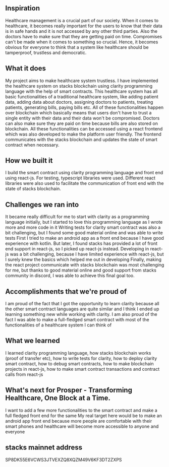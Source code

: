 ## Inspiration
Healthcare management is a crucial part of our society. When it comes to healthcare, it becomes really important for the users to know that their data is in safe hands and it is not accessed by any other third parties. Also the doctors have to make sure that they are getting paid on time. Compromises can't be made when it comes to something so crucial. Hence, it becomes obvious for everyone to think that a system like healthcare should be tamperproof, trustless and democratic.

## What it does
My project aims to make healthcare system trustless. I have implemented the healthcare system on stacks blockchain using clarity programming language with the help of smart contracts. This healthcare system has all basic functionalities of a traditional healthcare system, like adding patient data, adding data about doctors, assigning doctors to patients, treating patients, generating bills, paying bills etc.
All of these functionalities happen over blockchain which basically means that users don't have to trust a single entity with their data and their data won't be compromised. Doctors can also make sure they are paid on time because bills are also stored on blockchain. 
All these functionalities can be accessed using a react frontend which was also developed to make the platform user friendly. The frontend communicates with the stacks blockchain and updates the state of smart contract when necessary.

## How we built it
I build the smart contract using clarity programming language and front end using react-js. For testing, typescript libraries were used. Different react libraries were also used to facilitate the communication of front end with the state of stacks blockchain. 

## Challenges we ran into
It became really difficult for me to start with clarity as a programming language initially, but I started to love this programming language as I wrote more and more code in it
Writing tests for clarity smart contract was also a bit challenging, but I found some good material online and was able to write tests
First I tried to make an android app as a front end because I have good experience with kotlin. But later, I found stacks has provided a lot of front end support in react-js, so I picked up react-js instead.
Developing in react-js was a bit challenging, because I have limited experience with react-js, but I surely knew the basics which helped me out in developing
Finally, making the react project communicate with stacks blockchain was most challenging for me, but thanks to good material online and good support from stacks community in discord, I was able to achieve this final goal too.

## Accomplishments that we're proud of
I am proud of the fact that I got the opportunity to learn clarity because all the other smart contract languages are quite similar and I think I ended up learning something new while working with clarity.
I am also proud of the fact I was able to make a full-fledged smart contract with most of the functionalities of a healthcare system I can think of

## What we learned
I learned clarity programming language, how stacks blockchain works (proof of transfer etc), how to write tests for clarity, how to deploy clarity smart contract, how to debug smart contracts, how to make blockchain projects in react-js, how to make smart contract transactions and contract calls from react-js

## What's next for Prosper - Transforming Healthcare, One Block at a Time.
I want to add a few more functionalities to the smart contract and make a full fledged front end for the same
My real target here would be to make an android app front end because more people are comfortable with their smart phones and healthcare will become more accessible to anyone and everyone

## stacks mainnet address
SP8DK55E6VCWS3JTVEXZQ8XQZM49V6KF3DT2ZXPS
